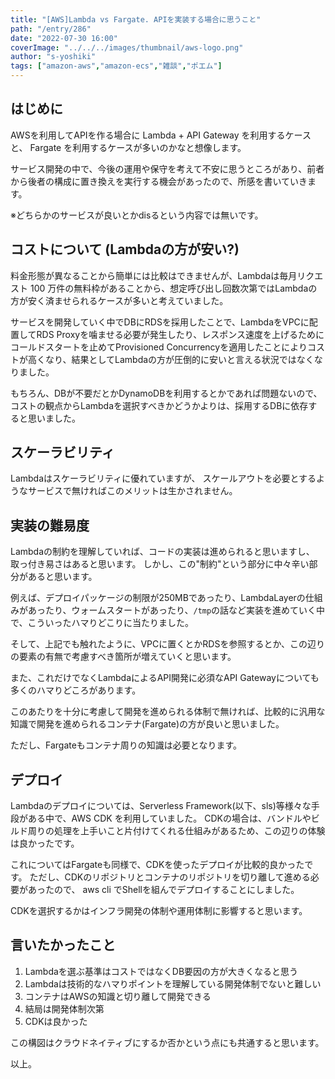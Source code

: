 ```yaml
---
title: "[AWS]Lambda vs Fargate. APIを実装する場合に思うこと"
path: "/entry/286"
date: "2022-07-30 16:00"
coverImage: "../../../images/thumbnail/aws-logo.png"
author: "s-yoshiki"
tags: ["amazon-aws","amazon-ecs","雑談","ポエム"]
---
```


## はじめに

AWSを利用してAPIを作る場合に Lambda + API Gateway を利用するケースと、
Fargate を利用するケースが多いのかなと想像します。

サービス開発の中で、今後の運用や保守を考えて不安に思うところがあり、前者から後者の構成に置き換えを実行する機会があったので、所感を書いていきます。

※どちらかのサービスが良いとかdisるという内容では無いです。

## コストについて (Lambdaの方が安い?)

料金形態が異なることから簡単には比較はできませんが、Lambdaは毎月リクエスト 100 万件の無料枠があることから、想定呼び出し回数次第ではLambdaの方が安く済ませられるケースが多いと考えていました。

サービスを開発していく中でDBにRDSを採用したことで、LambdaをVPCに配置してRDS Proxyを噛ませる必要が発生したり、レスポンス速度を上げるためにコールドスタートを止めてProvisioned Concurrencyを適用したことによりコストが高くなり、結果としてLambdaの方が圧倒的に安いと言える状況ではなくなりました。

もちろん、DBが不要だとかDynamoDBを利用するとかであれば問題ないので、
コストの観点からLambdaを選択すべきかどうかよりは、採用するDBに依存すると思いました。

## スケーラビリティ

Lambdaはスケーラビリティに優れていますが、
スケールアウトを必要とするようなサービスで無ければこのメリットは生かされません。

## 実装の難易度

Lambdaの制約を理解していれば、コードの実装は進められると思いますし、
取っ付き易さはあると思います。
しかし、この"制約"という部分に中々辛い部分があると思います。

例えば、デプロイパッケージの制限が250MBであったり、LambdaLayerの仕組みがあったり、ウォームスタートがあったり、`/tmp`の話など実装を進めていく中で、こういったハマりどこりに当たりました。

そして、上記でも触れたように、VPCに置くとかRDSを参照するとか、この辺りの要素の有無で考慮すべき箇所が増えていくと思います。

また、これだけでなくLambdaによるAPI開発に必須なAPI Gatewayについても多くのハマりどころがあります。

このあたりを十分に考慮して開発を進められる体制で無ければ、比較的に汎用な知識で開発を進められるコンテナ(Fargate)の方が良いと思いました。

ただし、Fargateもコンテナ周りの知識は必要となります。


## デプロイ

Lambdaのデプロイについては、Serverless Framework(以下、sls)等様々な手段がある中で、AWS CDK を利用していました。
CDKの場合は、バンドルやビルド周りの処理を上手いこと片付けてくれる仕組みがあるため、この辺りの体験は良かったです。

これについてはFargateも同様で、CDKを使ったデプロイが比較的良かったです。
ただし、CDKのリポジトリとコンテナのリポジトリを切り離して進める必要があったので、
aws cli でShellを組んでデプロイすることにしました。

CDKを選択するかはインフラ開発の体制や運用体制に影響すると思います。

## 言いたかったこと

1. Lambdaを選ぶ基準はコストではなくDB要因の方が大きくなると思う
1. Lambdaは技術的なハマりポイントを理解している開発体制でないと難しい
1. コンテナはAWSの知識と切り離して開発できる
1. 結局は開発体制次第
1. CDKは良かった

この構図はクラウドネイティブにするか否かという点にも共通すると思います。

以上。
